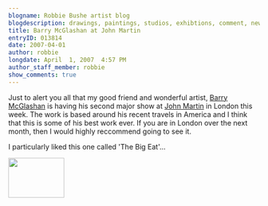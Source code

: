 ```yaml
---
blogname: Robbie Bushe artist blog
blogdescription: drawings, paintings, studios, exhibtions, comment, news as they happen to Robbie Bushe
title: Barry McGlashan at John Martin
entryID: 013814
date: 2007-04-01
author: robbie
longdate: April  1, 2007  4:57 PM
author_staff_member: robbie
show_comments: true
---
```


<p>Just to alert you all that my good friend and wonderful artist, <a href="http://www.barrymcglashan.co.uk/">Barry McGlashan</a> is having his second major show at <a href="http://www.jmlondon.com">John Martin</a> in London this week. The work is based around his recent travels in America and I think that this is some of his best work ever. If you are in London over the next month, then I would highly reccommend going to see it.</p>

<p>I particularly liked this one called 'The Big Eat'...</p>

<p><a href="http://mtengine.pumpernickle.net/mt_pages/robbiebushe/24933.html" onclick="window.open('http://mtengine.pumpernickle.net/mt_pages/robbiebushe/24933.html','popup','width=561,height=400,scrollbars=no,resizable=no,toolbar=no,directories=no,location=no,menubar=no,status=no,left=0,top=0'); return false"><img src="http://mtengine.pumpernickle.net/mt_pages/robbiebushe/24933-thumb.jpg" width="112" height="80" alt="" /></a></p>


